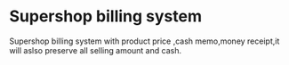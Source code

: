 # Supershop  billing system
 Supershop  billing system with product price ,cash memo,money receipt,it will aslso preserve all selling amount and cash.

